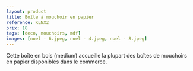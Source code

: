 ```yaml
---
layout: product
title: Boîte à mouchoir en papier
reference: KLNX2
prix: 18
tags: [deco, mouchoirs, mdf]
images: [noel - 6.jpeg, noel - 4.jpeg, noel - 8.jpeg]
---
```

Cette boîte en bois (medium) accueille la plupart des boîtes de mouchoirs en papier disponibles dans le commerce.